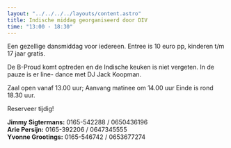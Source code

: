 ```yaml
---
layout: "../../../../layouts/content.astro"
title: Indische middag georganiseerd door DIV
time: "13:00 - 18:30"
---
```


Een gezellige dansmiddag voor iedereen.
Entree is 10 euro pp, kinderen t/m 17 jaar gratis.

De B-Proud komt optreden en de Indische keuken is niet vergeten.
In de pauze is er line- dance met DJ Jack Koopman.

Zaal open vanaf 13.00 uur;
Aanvang matinee om 14.00 uur
Einde is rond 18.30 uur.

Reserveer tijdig!

**Jimmy Sigtermans:** 0165-542288 / 0650436196  
**Arie Persijn:** 0165-392206 / 0647345555  
**Yvonne Grootings:** 0165-546742 / 0653677274
